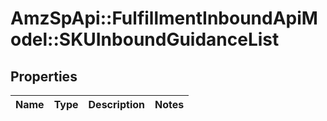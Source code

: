 # AmzSpApi::FulfillmentInboundApiModel::SKUInboundGuidanceList

## Properties
Name | Type | Description | Notes
------------ | ------------- | ------------- | -------------


